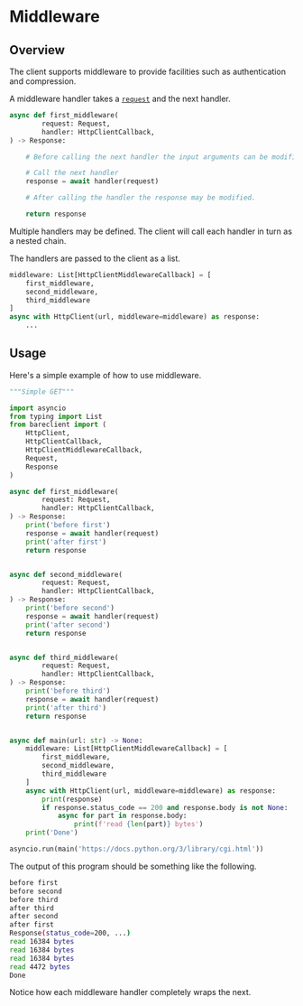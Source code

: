 # Middleware

## Overview

The client supports middleware to provide facilities such as authentication
and compression.

A middleware handler takes a [`request`](/api/bareclient/#class-request) and
the next handler.

```python
async def first_middleware(
        request: Request,
        handler: HttpClientCallback,
) -> Response:

    # Before calling the next handler the input arguments can be modified.

    # Call the next handler
    response = await handler(request)

    # After calling the handler the response may be modified.

    return response
```

Multiple handlers may be defined. The client will call each handler in turn as a nested chain.

The handlers are passed to the client as a list.

```python
middleware: List[HttpClientMiddlewareCallback] = [
    first_middleware,
    second_middleware,
    third_middleware
]
async with HttpClient(url, middleware=middleware) as response:
    ...
```

## Usage

Here's a simple example of how to use middleware.

```python
"""Simple GET"""

import asyncio
from typing import List
from bareclient import (
    HttpClient,
    HttpClientCallback,
    HttpClientMiddlewareCallback,
    Request,
    Response
)

async def first_middleware(
        request: Request,
        handler: HttpClientCallback,
) -> Response:
    print('before first')
    response = await handler(request)
    print('after first')
    return response


async def second_middleware(
        request: Request,
        handler: HttpClientCallback,
) -> Response:
    print('before second')
    response = await handler(request)
    print('after second')
    return response


async def third_middleware(
        request: Request,
        handler: HttpClientCallback,
) -> Response:
    print('before third')
    response = await handler(request)
    print('after third')
    return response


async def main(url: str) -> None:
    middleware: List[HttpClientMiddlewareCallback] = [
        first_middleware,
        second_middleware,
        third_middleware
    ]
    async with HttpClient(url, middleware=middleware) as response:
        print(response)
        if response.status_code == 200 and response.body is not None:
            async for part in response.body:
                print(f'read {len(part)} bytes')
    print('Done')

asyncio.run(main('https://docs.python.org/3/library/cgi.html'))
```

The output of this program should be something like the following.

```bash
before first
before second
before third
after third
after second
after first
Response(status_code=200, ...)
read 16384 bytes
read 16384 bytes
read 16384 bytes
read 4472 bytes
Done
```

Notice how each middleware handler completely wraps the next.
